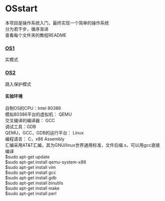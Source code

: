# OSstart
本项目是操作系统入门，最终实现一个简单的操作系统<br>
分为若干步，循序渐进<br>
查看每个文件夹的教程README<br>
### [OS1](https://github.com/catladynet/osstart/tree/master/os1)
实模式<br>
### [OS2](https://github.com/catladynet/osstart/tree/master/os2)
跳入保护模式<br>

#### 实验环境
自制OS的CPU：Intel 80386<br>
模拟80386平台的虚拟机： QEMU<br>
交叉编译的编译器： GCC<br>
调试工具：GDB<br>
QEMU，GCC，GDB的运行平台： Linux<br>
编程语言： C，x86 Assembly<br>
汇编采用AT&T汇编，其为GNU/linux世界通用标准，文件后缀.s，可以用gcc直接编译<br>
$sudo apt-get update<br>
$sudo apt-get install qemu-system-x86<br>
$sudo apt-get install vim<br>
$sudo apt-get install gcc<br>
$sudo apt-get install gdb<br>
$sudo apt-get install binutils<br>
$sudo apt-get install make<br>
$sudo apt-get install perl<br>


